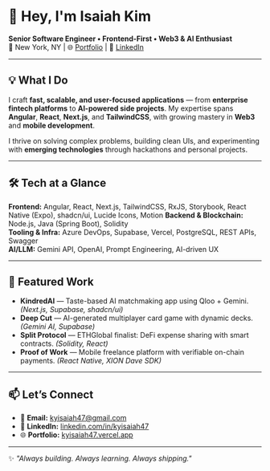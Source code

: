 # 👋 Hey, I'm Isaiah Kim

**Senior Software Engineer • Frontend-First • Web3 & AI Enthusiast**  
📍 New York, NY | 🌐 [Portfolio](https://kyisaiah47.vercel.app) | 💼 [LinkedIn](https://linkedin.com/in/kyisaiah47)

---

## 💡 What I Do
I craft **fast, scalable, and user-focused applications** — from **enterprise fintech platforms** to **AI-powered side projects**. My expertise spans **Angular**, **React**, **Next.js**, and **TailwindCSS**, with growing mastery in **Web3** and **mobile development**.

I thrive on solving complex problems, building clean UIs, and experimenting with **emerging technologies** through hackathons and personal projects.

---

## 🛠️ Tech at a Glance

**Frontend:** Angular, React, Next.js, TailwindCSS, RxJS, Storybook, React Native (Expo), shadcn/ui, Lucide Icons, Motion 
**Backend & Blockchain:** Node.js, Java (Spring Boot), Solidity  
**Tooling & Infra:** Azure DevOps, Supabase, Vercel, PostgreSQL, REST APIs, Swagger  
**AI/LLM:** Gemini API, OpenAI, Prompt Engineering, AI-driven UX  

---

## 🚀 Featured Work

- **KindredAI** — Taste-based AI matchmaking app using Qloo + Gemini. *(Next.js, Supabase, shadcn/ui)*  
- **Deep Cut** — AI-generated multiplayer card game with dynamic decks. *(Gemini AI, Supabase)*  
- **Split Protocol** — ETHGlobal finalist: DeFi expense sharing with smart contracts. *(Solidity, React)*  
- **Proof of Work** — Mobile freelance platform with verifiable on-chain payments. *(React Native, XION Dave SDK)*  

---

## 📫 Let’s Connect
- 📧 **Email:** kyisaiah47@gmail.com  
- 💼 **LinkedIn:** [linkedin.com/in/kyisaiah47](https://linkedin.com/in/kyisaiah47)  
- 🌐 **Portfolio:** [kyisaiah47.vercel.app](https://kyisaiah47.vercel.app)

---

✨ *"Always building. Always learning. Always shipping."*
